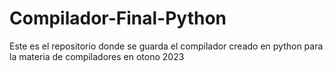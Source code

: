 # Compilador-Final-Python
Este es el repositorio donde se guarda el compilador creado en python para la materia de compiladores en otono 2023
